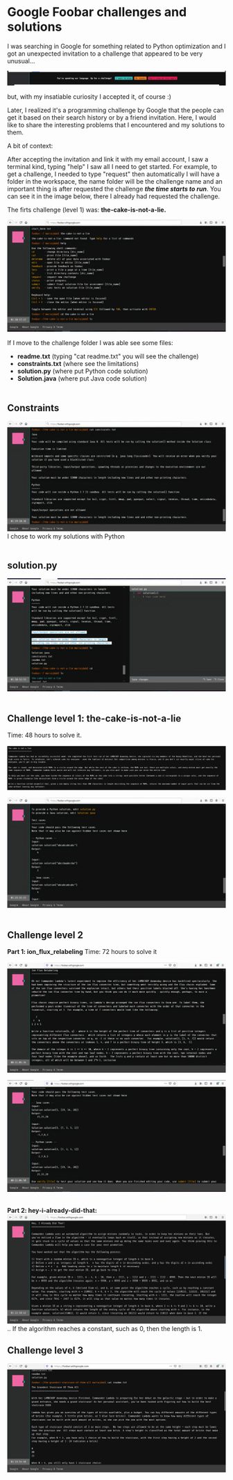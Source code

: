 # Google Foobar challenges and solutions


 I was searching in Google for something related to Python optimization and I got an unexpected invitation to a challenge that appeared to be very unusual...


![](https://github.com/mariajdab/foobar-with-google/blob/main/images.md/image1.png)

but, with my insatiable curiosity I accepted it, of course  :) 

Later, I realized it's a programming challenge by Google that the people can get it based on their search history or by a friend invitation.
Here, I would like to share the interesting problems that I encountered and my solutions to them. 

A bit of context:

After accepting the invitation and link it with my email account, I saw a terminal kind, typing "help" I saw all I need to get started. For example, to get a challenge, I needed to type "request" then automatically I will have a folder in the workspace, the name folder will be the challenge name and an important thing is after requested the challenge ***the time starts to run***. You can see it in the image below, there I already had requested the challenge. 


The firts challenge (level 1) was: **the-cake-is-not-a-lie.** 

![](https://github.com/mariajdab/foobar-with-google/blob/main/images.md/image2.jpg)


If I move to the challenge folder I was able see some files:
- **readme.txt** (typing "cat readme.txt" you will see the challenge)
- **constraints.txt** (where see the limitations)
- **solution.py**     (where put Python code solution)
- **Solution.java**   (where put Java code solution)
<br></br>

## Constraints
![](https://github.com/mariajdab/foobar-with-google/blob/main/images.md/image5.jpg)
I chose to work my solutions with Python 
<br> </br>

## solution.py
![](https://github.com/mariajdab/foobar-with-google/blob/main/images.md/image6.jpg) 
<br> </br>

## Challenge level 1: the-cake-is-not-a-lie
Time: 48 hours to solve it.
<br> </br>
![](https://github.com/mariajdab/foobar-with-google/blob/main/images.md/image3.png)

![](https://github.com/mariajdab/foobar-with-google/blob/main/images.md/image4.jpg)
<br> </br>

## Challenge level 2
**Part 1:  ion_flux_relabeling**
Time: 72 hours to solve it
<br> </br>
![](https://github.com/mariajdab/foobar-with-google/blob/main/images.md/image8.jpg)

![](https://github.com/mariajdab/foobar-with-google/blob/main/images.md/image9.jpg)
<br> </br>

**Part 2:  hey-i-already-did-that:**
![](https://github.com/mariajdab/foobar-with-google/blob/main/images.md/level2.png)
.. If the algorithm reaches a constant, such as 0, then the length is 1.

## Challenge level 3
![](https://github.com/mariajdab/foobar-with-google/blob/main/images.md/leve3.png)
